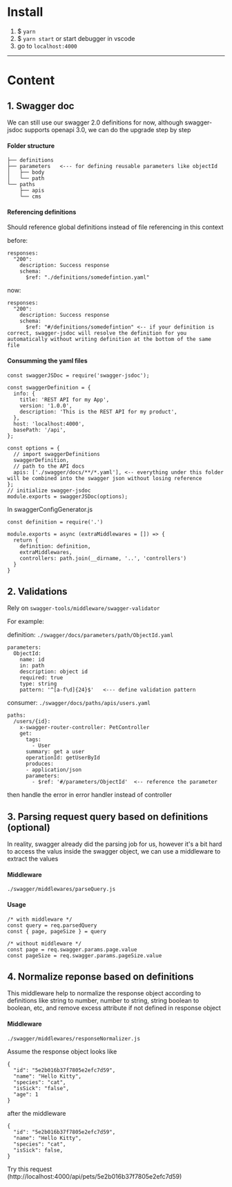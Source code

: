 # Install
1. $ `yarn`
2. $ `yarn start` or start debugger in vscode
3. go to `localhost:4000`

---

# Content
## 1. Swagger doc

We can still use our swagger 2.0 definitions for now, although swagger-jsdoc supports openapi 3.0, we can do the upgrade step by step

#### Folder structure
```
├── definitions
├── parameters   <--- for defining reusable parameters like objectId
│   ├── body
│   └── path
└── paths
    ├── apis
    └── cms
```

#### Referencing definitions
Should reference global definitions instead of file referencing in this context

before:
```
responses:
  "200":
    description: Success response
    schema:
      $ref: "./definitions/somedefintion.yaml"
```
now:
```
responses:
  "200":
    description: Success response
    schema:
      $ref: "#/definitions/somedefintion" <-- if your definition is correct, swagger-jsdoc will resolve the definition for you automatically without writing definition at the bottom of the same file
```

#### Consumming the yaml files
```
const swaggerJSDoc = require('swagger-jsdoc');

const swaggerDefinition = {
  info: {
    title: 'REST API for my App',
    version: '1.0.0',
    description: 'This is the REST API for my product',
  },
  host: 'localhost:4000',
  basePath: '/api',
};

const options = {
  // import swaggerDefinitions
  swaggerDefinition,
  // path to the API docs
  apis: ['./swagger/docs/**/*.yaml'], <-- everything under this folder will be combined into the swagger json without losing reference
};
// initialize swagger-jsdoc
module.exports = swaggerJSDoc(options);
```

In swaggerConfigGenerator.js
```
const definition = require('.')

module.exports = async (extraMiddlewares = []) => {
  return {
    definition: definition,
    extraMiddlewares,
    controllers: path.join(__dirname, '..', 'controllers')
  }
}
```

## 2. Validations

Rely on `swagger-tools/middleware/swagger-validator`

For example:

definition:
`./swagger/docs/parameters/path/ObjectId.yaml`
```
parameters:
  ObjectId:
    name: id
    in: path
    description: object id
    required: true
    type: string
    pattern: '^[a-f\d]{24}$'   <--- define validation pattern
```

consumer:
`./swagger/docs/paths/apis/users.yaml`
```
paths:
  /users/{id}:
    x-swagger-router-controller: PetController
    get:
      tags:
        - User
      summary: get a user
      operationId: getUserById
      produces:
      - application/json
      parameters:
        - $ref: '#/parameters/ObjectId'  <-- reference the parameter
```

then handle the error in error handler instead of controller

## 3. Parsing request query based on definitions (optional)
In reality, swagger already did the parsing job for us, however it's a bit hard to access the valus inside the swagger object, we can use a middleware to extract the values

#### Middleware
`./swagger/middlewares/parseQuery.js`

#### Usage
```
/* with middleware */
const query = req.parsedQuery
const { page, pageSize } = query

/* without middleware */
const page = req.swagger.params.page.value
const pageSize = req.swagger.params.pageSize.value
```

## 4. Normalize reponse based on definitions
This middleware help to normalize the response object according to definitions like string to number, number to string, string boolean to boolean, etc, and remove excess attribute if not defined in response object

#### Middleware
`./swagger/middlewares/responseNormalizer.js`

Assume the response object looks like
```
{ 
  "id": "5e2b016b37f7805e2efc7d59",
  "name": "Hello Kitty",
  "species": "cat",
  "isSick": "false",
  "age": 1
}
```
after the middleware
```
{ 
  "id": "5e2b016b37f7805e2efc7d59",
  "name": "Hello Kitty",
  "species": "cat",
  "isSick": false,
}
```
Try this request 
(http://localhost:4000/api/pets/5e2b016b37f7805e2efc7d59)

